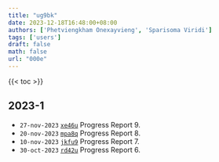 ```yaml
---
title: "ug9bk"
date: 2023-12-18T16:48:00+08:00
authors: ['Phetviengkham Onexayvieng', 'Sparisoma Viridi']
tags: ['users']
draft: false
math: false
url: "000e"
---
```

{{< toc >}}


## 2023-1
+ `27-nov-2023` [`xe46u`](https://osf.io/xe46u) Progress Report 9.
+ `20-nov-2023` [`mpa8q`](https://osf.io/mpa8q) Progress Report 8.
+ `10-nov-2023` [`jkfu9`](https://osf.io/jkfu9) Progress Report 7.
+ `30-oct-2023` [`rd42u`](https://osf.io/rd42u) Progress Report 6.
